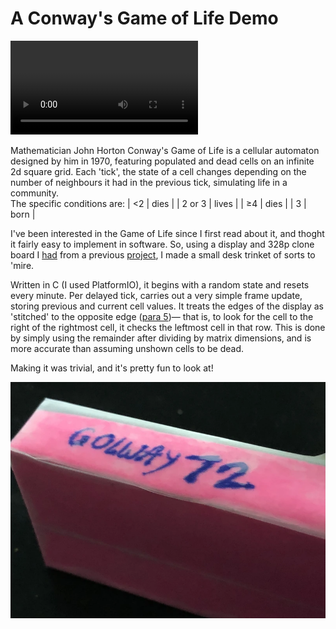 # A Conway's Game of Life Demo
<video controls autoplay loop><source src="assets/display.webm" type="video/webm"></video>

Mathematician John Horton Conway's Game of Life is a cellular automaton designed by him in 1970, featuring populated and dead cells on an infinite 2d square grid. Each 'tick', the state of a cell changes depending on the number of neighbours it had in the previous tick, simulating life in a community.  
The specific conditions are:
| <2     | dies  |
| 2 or 3 | lives |
| ≥4     | dies  |
| 3      | born  |


I've been interested in the Game of Life since I first read about it, and thoght it fairly easy to implement in software. So, using a display and 328p clone board I [had](/#2024-05-14_Makeshift_Touch_Sensitive_LED_Matrices) from a previous [project](/#2022-10-04_Qlock:_A_MAX7219_LED_Desk_Clock), I made a small desk trinket of sorts to 'mire.

Written in C (I used PlatformIO), it begins with a random state and resets every minute. Per delayed tick, carries out a very simple frame update, storing previous and current cell values. It treats the edges of the display as 'stitched' to the opposite edge ([para 5](https://en.wikipedia.org/wiki/Conway%27s_Game_of_Life#Algorithms))&mdash; that is, to look for the cell to the right of the rightmost cell, it checks the leftmost cell in that row. This is done by simply using the remainder after dividing by matrix dimensions, and is more accurate than assuming unshown cells to be dead.

Making it was trivial, and it's pretty fun to look at!

![name of display written in pen](assets/name.webp)